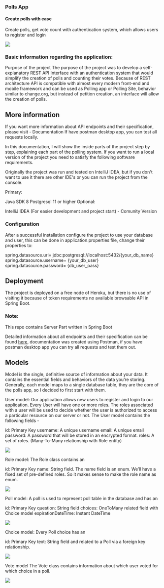 ### Polls App
#### Create polls with ease
Create polls, get vote count with authentication system, which allows users to register and login
  
<img src="screenshots/logo.png">


### Basic information regarding the application:

Purpose of the project
The purpose of the project was to develop a self-explanatory REST API Interface with an authentication system that would simplify the creation of polls and counting their votes. Because of REST architecture API is compatible with almost every modern front-end and mobile framework and can be used as Polling app or Polling Site, behavior similar to change.org, but instead of petition creation, an interface will allow the creation of polls.

## More information
If you want more information about API endpoints and their specification, please visit - Documentation If have postman desktop app, you can test all requests locally.

In this documentation, I will show the inside parts of the project step by step, explaining each part of the polling system. If you want to run a local version of the project you need to satisfy the following software requirements.

Originally the project was run and tested on IntelliJ IDEA, but if you don't want to use it there are other IDE's or you can run the project from the console.

Primary:

Java SDK 8 
Postgresql 11 or higher
Optional:

IntelliJ IDEA (For easier development and project start) - Comunity Version
### Configuration
After a successful installation configure the project to use your database and user, this can be done in application.properties file, change their properties to:

spring.datasource.url= jdbc:postgresql://localhost:5432/{your_db_name}
spring.datasource.username= {your_db_user}
spring.datasource.password= {db_user_pass}
## Deployment
The project is deployed on a free node of Heroku, but there is no use of visiting it because of token requirements no available browsable API in Spring Boot.

### Note:
This repo contains Server Part written in Spring Boot

Detailed information about all endpoints and their specification can be found [here](https://documenter.getpostman.com/view/6754479/Szt8covo?version=latest#35a2fc61-8988-4c78-9ec3-7f779e53dee2),
documentation was created using Postman, if you have postman desktop app you can try all requests and test them out.

## Models

Model is the single, definitive source of information about your data. It contains the essential fields and behaviors of the data you’re storing. Generally, each model maps to a single database table, they are the core of the polls app, so I decided to first start with them.

User model: Our application allows new users to register and login to our application. Every User will have one or more roles. The roles associated with a user will be used to decide whether the user is authorized to access a particular resource on our server or not. The User model contains the following fields -

id: Primary Key
username: A unique username
email: A unique email
password: A password that will be stored in an encrypted format.
roles: A set of roles. (Many-To-Many relationship with Role entity)

<img src="screenshots/models-1.png">

Role model: The Role class contains an

id: Primary Key
name: String field.
The name field is an enum. We’ll have a fixed set of pre-defined roles. So it makes sense to make the role name as enum.

<img src="screenshots/models-2.png">

Poll model: A poll is used to represent poll table in the database and has an

id: Primary Key
question: String field
choices: OneToMany related field with Choice model
expirationDateTime: Instant DateTime

<img src="screenshots/models-3.png">

Choice model: Every Poll choice has an

id: Primary Key
text: String field
and related to a Poll via a foreign key relationship.

<img src="screenshots/models-4.png">

Vote model The Vote class contains information about which user voted for which choice in a poll.

<img src="screenshots/models-5.png">

